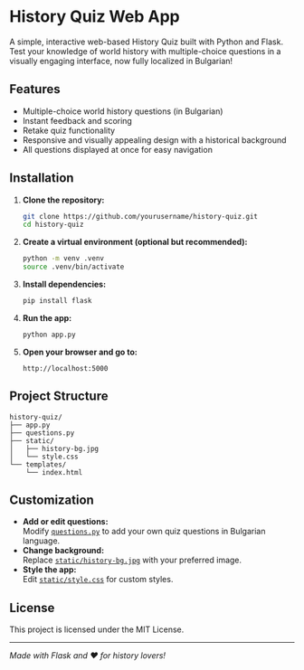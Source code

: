 # History Quiz Web App

A simple, interactive web-based History Quiz built with Python and Flask. Test your knowledge of world history with multiple-choice questions in a visually engaging interface, now fully localized in Bulgarian!

## Features

- Multiple-choice world history questions (in Bulgarian)
- Instant feedback and scoring
- Retake quiz functionality
- Responsive and visually appealing design with a historical background
- All questions displayed at once for easy navigation

## Installation

1. **Clone the repository:**
   ```sh
   git clone https://github.com/yourusername/history-quiz.git
   cd history-quiz
   ```

2. **Create a virtual environment (optional but recommended):**
   ```sh
   python -m venv .venv
   source .venv/bin/activate
   ```

3. **Install dependencies:**
   ```sh
   pip install flask
   ```

4. **Run the app:**
   ```sh
   python app.py
   ```

5. **Open your browser and go to:**
   ```
   http://localhost:5000
   ```

## Project Structure

```
history-quiz/
├── app.py
├── questions.py
├── static/
│   ├── history-bg.jpg
│   └── style.css
└── templates/
    └── index.html
```

## Customization

- **Add or edit questions:**  
  Modify [`questions.py`](questions.py) to add your own quiz questions in Bulgarian language.
- **Change background:**  
  Replace [`static/history-bg.jpg`](static/history-bg.jpg) with your preferred image.
- **Style the app:**  
  Edit [`static/style.css`](static/style.css) for custom styles.

## License

This project is licensed under the MIT License.

---

*Made with Flask and ❤️ for history lovers!*
